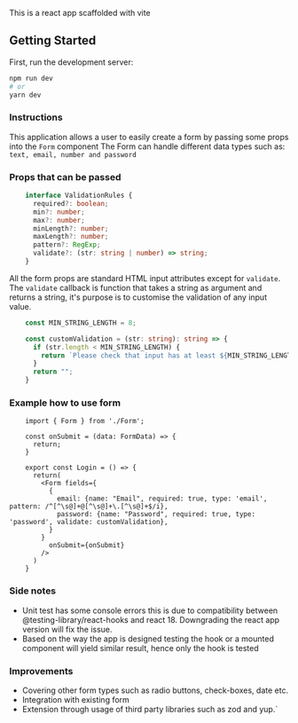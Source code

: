 This is a react app scaffolded with vite

## Getting Started

First, run the development server:

```bash
npm run dev
# or
yarn dev
```

### Instructions
This application allows a user to easily create a form by passing some props into the `Form` component
The Form can handle different data types such as: `text, email, number and password`

### Props that can be passed
```typescript
    interface ValidationRules {
      required?: boolean;
      min?: number;
      max?: number;
      minLength?: number;
      maxLength?: number;
      pattern?: RegExp;
      validate?: (str: string | number) => string;
    }
```
All the form props are standard HTML input attributes except for `validate`.
The `validate` callback is function that takes a string as argument and returns a string, it's purpose is
to customise the validation of any input value.

```typescript
    const MIN_STRING_LENGTH = 8;

    const customValidation = (str: string): string => {
      if (str.length < MIN_STRING_LENGTH) {
        return `Please check that input has at least ${MIN_STRING_LENGTH} characters`;
      }
      return "";
    }
```
### Example how to use form 
```tsx
    import { Form } from './Form';

    const onSubmit = (data: FormData) => {
      return;
    }
    
    export const Login = () => {
      return(
        <Form fields={
          {
            email: {name: "Email", required: true, type: 'email', pattern: /^[^\s@]+@[^\s@]+\.[^\s@]+$/i},
            password: {name: "Password", required: true, type: 'password', validate: customValidation},
          }
        }
          onSubmit={onSubmit}
        />
      )
    }
```
### Side notes
* Unit test has some console errors this is due to compatibility between @testing-library/react-hooks
and react 18. Downgrading the react app version will fix the issue.
* Based on the way the app is designed testing the hook or a mounted component will yield similar result, hence
only the hook is tested

### Improvements
* Covering other form types such as radio buttons, check-boxes, date etc.
* Integration with existing form
* Extension through usage of third party libraries such as zod and yup.`
